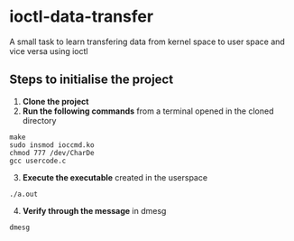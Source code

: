 # ioctl-data-transfer
A small task to learn transfering data from kernel space to user space and vice versa using ioctl

## Steps to initialise the project
1. **Clone the project**
2. **Run the following commands** from a terminal opened in the cloned directory
```
make
sudo insmod ioccmd.ko
chmod 777 /dev/CharDe
gcc usercode.c
```
3. **Execute the executable** created in the userspace
```
./a.out
```
4. **Verify through the message** in dmesg
```
dmesg
```
